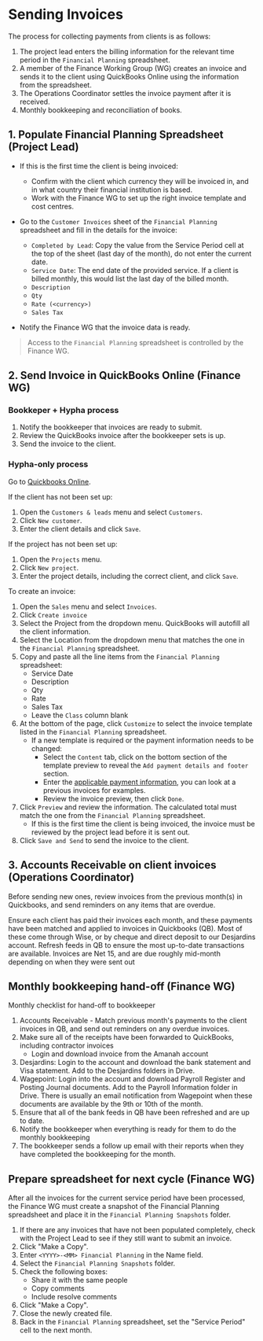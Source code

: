 # Sending Invoices

The process for collecting payments from clients is as follows:
1. The project lead enters the billing information for the relevant time period in the `Financial Planning` spreadsheet.
2. A member of the Finance Working Group (WG) creates an invoice and sends it to the client using QuickBooks Online using the information from the spreadsheet.
3. The Operations Coordinator settles the invoice payment after it is received.
4. Monthly bookkeeping and reconciliation of books.

## 1. Populate Financial Planning Spreadsheet (Project Lead)

* If this is the first time the client is being invoiced:
  * Confirm with the client which currency they will be invoiced in, and in what country their financial institution is based.
  * Work with the Finance WG to set up the right invoice template and cost centres.

* Go to the `Customer Invoices` sheet of the `Financial Planning` spreadsheet and fill in the details for the invoice:
  * `Completed by Lead`: Copy the value from the Service Period cell at the top of the sheet (last day of the month), do not enter the current date.
  * `Service Date`: The end date of the provided service. If a client is billed monthly, this would list the last day of the billed month.
  * `Description`
  * `Qty`
  * `Rate (<currency>)`
  * `Sales Tax`
* Notify the Finance WG that the invoice data is ready.

> Access to the `Financial Planning` spreadsheet is controlled by the Finance WG.


## 2. Send Invoice in QuickBooks Online (Finance WG)

### Bookkeper + Hypha process

1. Notify the bookkeeper that invoices are ready to submit.
2. Review the QuickBooks invoice after the bookkeeper sets is up.
3. Send the invoice to the client.

### Hypha-only process

Go to [Quickbooks Online](https://quickbooks.intuit.com/ca/).

If the client has not been set up:
1. Open the `Customers & leads` menu and select `Customers`.
2. Click `New customer`.
3. Enter the client details and click `Save`.

If the project has not been set up:
1. Open the `Projects` menu.
2. Click `New project`.
3. Enter the project details, including the correct client, and click `Save`.

To create an invoice:
1. Open the `Sales` menu and select `Invoices`.
2. Click `Create invoice`
3. Select the Project from the dropdown menu. QuickBooks will autofill all the client information.
4. Select the Location from the dropdown menu that matches the one in the `Financial Planning` spreadsheet.
5. Copy and paste all the line items from the `Financial Planning` spreadsheet:
   * Service Date
   * Description
   * Qty
   * Rate
   * Sales Tax
   * Leave the `Class` column blank
6. At the bottom of the page, click `Customize` to select the invoice template listed in the `Financial Planning` spreadsheet.
   * If a new template is required or the payment information needs to be changed:
      * Select the `Content` tab, click on the bottom section of the template preview to reveal the `Add payment details and footer` section.
      * Enter the [applicable payment information](https://github.com/hyphacoop/organizing-private/blob/master/documents/finances/payments.md), you can look at a previous invoices for examples.
      * Review the invoice preview, then click `Done`.
7. Click `Preview` and review the information. The calculated total must match the one from the `Financial Planning` spreadsheet.
   * If this is the first time the client is being invoiced, the invoice must be reviewed by the project lead before it is sent out.
8. Click `Save and Send` to send the invoice to the client.

## 3. Accounts Receivable on client invoices (Operations Coordinator)

Before sending new ones, review invoices from the previous month(s) in Quickbooks, and send reminders on any items that are overdue.

Ensure each client has paid their invoices each month, and these payments have been matched and applied to invoices in Quickbooks (QB). Most of these come through Wise, or by cheque and direct deposit to our Desjardins account. Refresh feeds in QB to ensure the most up-to-date transactions are available. Invoices are Net 15, and are due roughly mid-month depending on when they were sent out

## Monthly bookkeeping hand-off (Finance WG)

Monthly checklist for hand-off to bookkeeper

1. Accounts Receivable - Match previous month's payments to the client invoices in QB, and send out reminders on any overdue invoices.
2. Make sure all of the receipts have been forwarded to QuickBooks, including contractor invoices
   * Login and download invoice from the Amanah account
3. Desjardins: Login to the account and download the bank statement and Visa statement. Add to the Desjardins folders in Drive.
4. Wagepoint:  Login into the account and download Payroll Register and Posting Journal documents. Add to the Payroll Information folder in Drive. There is usually an email notification from Wagepoint when these documents are available by the 9th or 10th of the month.
5. Ensure that all of the bank feeds in QB have been refreshed and are up to date.
6. Notify the bookkeeper when everything is ready for them to do the monthly bookkeeping
7. The bookkeeper sends a follow up email with their reports when they have completed the bookkeeping for the month.

## Prepare spreadsheet for next cycle (Finance WG)

After all the invoices for the current service period have been processed, the Finance WG must create a snapshot of the Financial Planning spreadsheet and place it in the `Financial Planning Snapshots` folder.

1. If there are any invoices that have not been populated completely, check with the Project Lead to see if they still want to submit an invoice.
2. Click "Make a Copy".
3. Enter `<YYYY>-<MM> Financial Planning` in the Name field.
4. Select the `Financial Planning Snapshots` folder.
5. Check the following boxes:
   * Share it with the same people
   * Copy comments
   * Include resolve comments
6. Click "Make a Copy".
7. Close the newly created file.
8. Back in the `Financial Planning` spreadsheet, set the "Service Period" cell to the next month.
